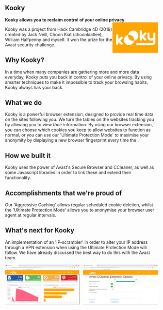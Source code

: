## Kooky 

__Kooky allows you to reclaim control of your online privacy.__ <img align="right" width="150" src="https://raw.githubusercontent.com/hiralradia/kooky/master/kookyicon.png">

Kooky was a project from Hack Cambridge 4D (2019) created by Jack Neill, Choon Kiat (choonkiatlee), William Halfpenny and myself. It won the prize for the Avast security challenge.

## Why Kooky?

In a time when many companies are gathering more and more data everyday, Kooky puts you back in control of your online privacy. By using smarter techniques to make it impossible to track your browsing habits, Kooky always has your back.

## What we do

Kooky is a powerful browser extension, designed to provide real time data on the sites following you. We turn the tables on the websites tracking you by allowing you to view _their_ information. By using our browser extension, you can choose which cookies you keep to allow websites to function as normal, or you can use our 'Ultimate Protection Mode' to maximise your anonymity by displaying a new browser fingerprint every time the .

## How we built it

Kooky uses the power of Avast's Secure Browser and CCleaner, as well as some Javascript libraries in order to link these and extend their functionality.

## Accomplishments that we're proud of

Our 'Aggressive Caching' allows regular scheduled cookie deletion, whilst the 'Ultimate Protection Mode' allows you to anonymise your browser user agent at regular intervals.

## What's next for Kooky

An implementation of an 'IP-scrambler' in order to alter your IP address through a VPN extension when using the Ultimate Protection Mode will follow. We have already discussed the best way to do this with the Avast team.


<img align="left" width=49% src="https://raw.githubusercontent.com/hiralradia/kooky/master/screen1.png">
<img align="right" width=49% src="https://raw.githubusercontent.com/hiralradia/kooky/master/screen2.png">
